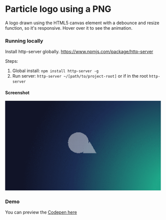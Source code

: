 # Particle logo using a PNG

A logo drawn using the HTML5 canvas element with a debounce and resize function, so it's responsive.
Hover over it to see the animation.

### Running locally
Install http-server globally. https://www.npmjs.com/package/http-server

Steps:

1. Global install: `npm install http-server -g`
2. Run server: `http-server ~/[path/to/project-root]` or if in the root `http-server`

#### Screenshot
![Screenshoot: The result](https://raw.githubusercontent.com/HelloAndersJ/particle-logo/master/result.gif)


### Demo

You can preview the [Codepen here](https://codepen.io/AndersJTangent/pen/ZMKyEv)
